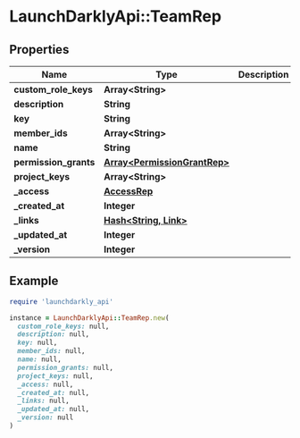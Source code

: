 # LaunchDarklyApi::TeamRep

## Properties

| Name | Type | Description | Notes |
| ---- | ---- | ----------- | ----- |
| **custom_role_keys** | **Array&lt;String&gt;** |  | [optional] |
| **description** | **String** |  | [optional] |
| **key** | **String** |  | [optional] |
| **member_ids** | **Array&lt;String&gt;** |  | [optional] |
| **name** | **String** |  | [optional] |
| **permission_grants** | [**Array&lt;PermissionGrantRep&gt;**](PermissionGrantRep.md) |  | [optional] |
| **project_keys** | **Array&lt;String&gt;** |  | [optional] |
| **_access** | [**AccessRep**](AccessRep.md) |  | [optional] |
| **_created_at** | **Integer** |  | [optional] |
| **_links** | [**Hash&lt;String, Link&gt;**](Link.md) |  | [optional] |
| **_updated_at** | **Integer** |  | [optional] |
| **_version** | **Integer** |  | [optional] |

## Example

```ruby
require 'launchdarkly_api'

instance = LaunchDarklyApi::TeamRep.new(
  custom_role_keys: null,
  description: null,
  key: null,
  member_ids: null,
  name: null,
  permission_grants: null,
  project_keys: null,
  _access: null,
  _created_at: null,
  _links: null,
  _updated_at: null,
  _version: null
)
```

